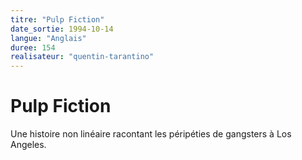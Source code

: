 ```yaml
---
titre: "Pulp Fiction"
date_sortie: 1994-10-14
langue: "Anglais"
duree: 154
realisateur: "quentin-tarantino"
---
```


# Pulp Fiction

Une histoire non linéaire racontant les péripéties de gangsters à Los Angeles.